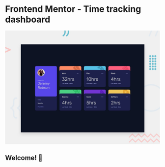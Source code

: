 # Frontend Mentor - Time tracking dashboard

![Design preview for the Time tracking dashboard coding challenge](./design/desktop-preview.jpg)

## Welcome! 👋


